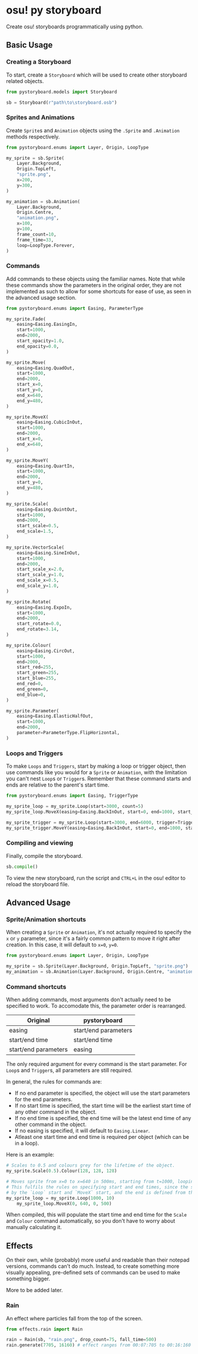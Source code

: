 # osu! py storyboard

Create osu! storyboards programmatically using python.

## Basic Usage

### Creating a Storyboard

To start, create a `Storyboard` which will be used to create other storyboard related objects.

```py
from pystoryboard.models import Storyboard

sb = Storyboard(r"path\to\storyboard.osb")
```

### Sprites and Animations

Create `Sprite`s and `Animation` objects using the `.Sprite` and `.Animation` methods respectively.

```py
from pystoryboard.enums import Layer, Origin, LoopType

my_sprite = sb.Sprite(
    Layer.Background,
    Origin.TopLeft,
    "sprite.png",
    x=200,
    y=300,
)

my_animation = sb.Animation(
    Layer.Background,
    Origin.Centre,
    "animation.png",
    x=100,
    y=100,
    frame_count=10,
    frame_time=33,
    loop=LoopType.Forever,
)
```

### Commands

Add commands to these objects using the familiar names.
Note that while these commands show the parameters in the original order, they are not implemented as such to allow for some shortcuts for ease of use, as seen in the advanced usage section.

```py
from pystoryboard.enums import Easing, ParameterType

my_sprite.Fade(
    easing=Easing.EasingIn,
    start=1000,
    end=2000,
    start_opacity=1.0,
    end_opacity=0.0,
)

my_sprite.Move(
    easing=Easing.QuadOut,
    start=1000,
    end=2000,
    start_x=0,
    start_y=0,
    end_x=640,
    end_y=480,
)

my_sprite.MoveX(
    easing=Easing.CubicInOut,
    start=1000,
    end=2000,
    start_x=0,
    end_x=640,
)

my_sprite.MoveY(
    easing=Easing.QuartIn,
    start=1000,
    end=2000,
    start_y=0,
    end_y=480,
)

my_sprite.Scale(
    easing=Easing.QuintOut,
    start=1000,
    end=2000,
    start_scale=0.5,
    end_scale=1.5,
)

my_sprite.VectorScale(
    easing=Easing.SineInOut,
    start=1000,
    end=2000,
    start_scale_x=2.0,
    start_scale_y=1.0,
    end_scale_x=0.5,
    end_scale_y=1.0,
)

my_sprite.Rotate(
    easing=Easing.ExpoIn,
    start=1000,
    end=2000,
    start_rotate=0.0,
    end_rotate=3.14,
)

my_sprite.Colour(
    easing=Easing.CircOut,
    start=1000,
    end=2000,
    start_red=255,
    start_green=255,
    start_blue=255,
    end_red=0,
    end_green=0,
    end_blue=0,
)

my_sprite.Parameter(
    easing=Easing.ElasticHalfOut,
    start=1000,
    end=2000,
    parameter=ParameterType.FlipHorizontal,
)
```

### Loops and Triggers

To make `Loops` and `Triggers`, start by making a loop or trigger object, then use commands like you would for a `Sprite` or `Animation`, with the limitation you can't nest `Loop`s or `Trigger`s.
Remember that these command starts and ends are relative to the parent's start time.

```py
from pystoryboard.enums import Easing, TriggerType

my_sprite_loop = my_sprite.Loop(start=3000, count=5)
my_sprite_loop.MoveX(easing=Easing.BackInOut, start=0, end=1000, start_x=640, end_x=0)

my_sprite_trigger = my_sprite.Loop(start=3000, end=6000, trigger=TriggerType.Failing)
my_sprite_trigger.MoveY(easing=Easing.BackInOut, start=0, end=1000, start_y=480 end_y=0)
```

### Compiling and viewing

Finally, compile the storyboard.

```py
sb.compile()
```

To view the new storyboard, run the script and `CTRL+L` in the osu! editor to reload the storyboard file.

## Advanced Usage

### Sprite/Animation shortcuts

When creating a `Sprite` or `Animation`, it's not actually required to specify the `x` or `y` parameter, since it's a fairly common pattern to move it right after creation.
In this case, it will default to `x=0`, `y=0`.

```py
from pystoryboard.enums import Layer, Origin, LoopType

my_sprite = sb.Sprite(Layer.Background, Origin.TopLeft, "sprite.png")
my_animation = sb.Animation(Layer.Background, Origin.Centre, "animation.png", 10, 33, LoopType.Forever)
```

### Command shortcuts

When adding commands, most arguments don't actually need to be specified to work. To accomodate this, the parameter order is rearranged.

| Original             | pystoryboard         |
| -------------------- | -------------------- |
| easing               | start/end parameters |
| start/end time       | start/end time       |
| start/end parameters | easing               |

The only required argument for every command is the start parameter. For `Loop`s and `Trigger`s, all parameters are still required.

In general, the rules for commands are:
- If no end parameter is specified, the object will use the start parameters for the end parameters.
- If no start time is specified, the start time will be the earliest start time of any other command in the object.
- If no end time is specified, the end time will be the latest end time of any other command in the object.
- If no easing is specified, it will default to `Easing.Linear`.
- Atleast one start time and end time is required per object (which can be in a loop).

Here is an example:

```py
# Scales to 0.5 and colours grey for the lifetime of the object.
my_sprite.Scale(0.5).Colour(128, 128, 128)

# Moves sprite from x=0 to x=640 in 500ms, starting from t=1000, looping 10 times.
# This fulfils the rules on specifying start and end times, since the start time is defined
# by the `Loop` start and `MoveX` start, and the end is defined from the `MoveX` end.
my_sprite_loop = my_sprite.Loop(1000, 10)
    my_sprite_loop.MoveX(0, 640, 0, 500)
```

When compiled, this will populate the start time and end time for the `Scale` and `Colour` command automatically, so you don't have to worry about manually calculating it.

## Effects

On their own, while (probably) more useful and readable than their notepad versions, commands can't do much.
Instead, to create something more visually appealing, pre-defined sets of commands can be used to make something bigger.

More to be added later.

### Rain

An effect where particles fall from the top of the screen.

```py
from effects.rain import Rain

rain = Rain(sb, "rain.png", drop_count=75, fall_time=500)
rain.generate(7705, 16160) # effect ranges from 00:07:705 to 00:16:160
```
